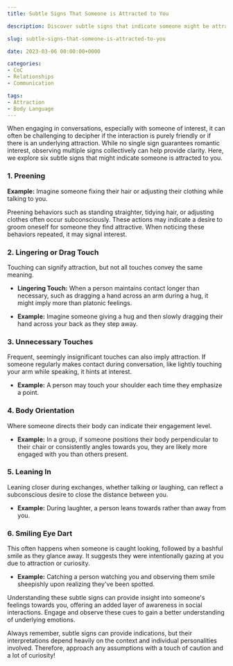 ```yaml
---
title: Subtle Signs That Someone is Attracted to You

description: Discover subtle signs that indicate someone might be attracted to you, along with examples to identify these cues in everyday interactions.

slug: subtle-signs-that-someone-is-attracted-to-you

date: 2023-03-06 00:00:00+0000

categories:
- CoC
- Relationships
- Communication

tags:
- Attraction
- Body Language
---
```


When engaging in conversations, especially with someone of interest, it can often be challenging to decipher if the interaction is purely friendly or if there is an underlying attraction. While no single sign guarantees romantic interest, observing multiple signs collectively can help provide clarity. Here, we explore six subtle signs that might indicate someone is attracted to you.

### 1. Preening

**Example:** Imagine someone fixing their hair or adjusting their clothing while talking to you.

Preening behaviors such as standing straighter, tidying hair, or adjusting clothes often occur subconsciously. These actions may indicate a desire to groom oneself for someone they find attractive. When noticing these behaviors repeated, it may signal interest.

### 2. Lingering or Drag Touch

Touching can signify attraction, but not all touches convey the same meaning.

- **Lingering Touch:** When a person maintains contact longer than necessary, such as dragging a hand across an arm during a hug, it might imply more than platonic feelings.

- **Example:** Imagine someone giving a hug and then slowly dragging their hand across your back as they step away.

### 3. Unnecessary Touches

Frequent, seemingly insignificant touches can also imply attraction. If someone regularly makes contact during conversation, like lightly touching your arm while speaking, it hints at interest.

- **Example:** A person may touch your shoulder each time they emphasize a point.

### 4. Body Orientation

Where someone directs their body can indicate their engagement level.

- **Example:** In a group, if someone positions their body perpendicular to their chair or consistently angles towards you, they are likely more engaged with you than others present.

### 5. Leaning In

Leaning closer during exchanges, whether talking or laughing, can reflect a subconscious desire to close the distance between you.

- **Example:** During laughter, a person leans towards rather than away from you.

### 6. Smiling Eye Dart

This often happens when someone is caught looking, followed by a bashful smile as they glance away. It suggests they were intentionally gazing at you due to attraction or curiosity.

- **Example:** Catching a person watching you and observing them smile sheepishly upon realizing they've been spotted.

Understanding these subtle signs can provide insight into someone's feelings towards you, offering an added layer of awareness in social interactions. Engage and observe these cues to gain a better understanding of underlying emotions.

Always remember, subtle signs can provide indications, but their interpretations depend heavily on the context and individual personalities involved. Therefore, approach any assumptions with a touch of caution and a lot of curiosity!
